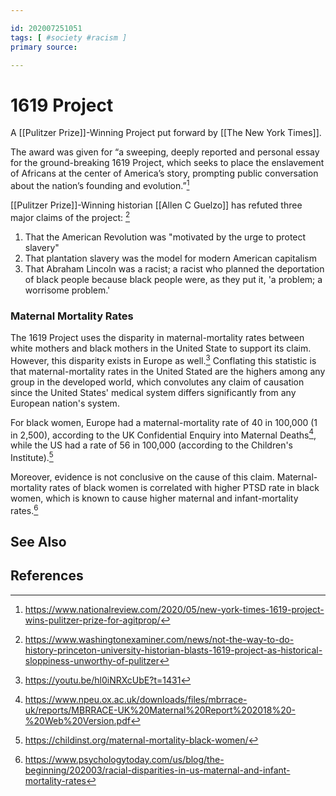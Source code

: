 ```yaml
---

id: 202007251051
tags: [ #society #racism ]
primary source:

---
```


# 1619 Project
A [[Pulitzer Prize]]-Winning Project put forward by [[The New York Times]].

The award was given for “a sweeping, deeply reported and personal essay for the ground-breaking 1619 Project, which seeks to place the enslavement of Africans at the center of America’s story, prompting public conversation about the nation’s founding and evolution.”[^1]

[[Pulitzer Prize]]-Winning historian [[Allen C Guelzo]] has refuted three major claims of the project: [^2]
1. That the American Revolution was "motivated by the urge to protect slavery"
2. That plantation slavery was the model for modern American capitalism
3. That Abraham Lincoln was a racist; a racist who planned the deportation of black people because black people were, as they put it, 'a problem; a worrisome problem.'

### Maternal Mortality Rates

The 1619 Project uses the disparity in maternal-mortality rates between white mothers and black mothers in the United State to support its claim. However, this disparity exists in Europe as well.[^3] Conflating this statistic is that maternal-mortality rates in the United Stated are the highers among any group in the developed world, which convolutes any claim of causation since the United States' medical system differs significantly from any European nation's system.

For black women, Europe had a maternal-mortality rate of 40 in 100,000 (1 in 2,500), according to the UK Confidential Enquiry into Maternal Deaths[^5], while the US had a rate of 56 in 100,000 (according to the Children's Institute).[^6]

Moreover, evidence is not conclusive on the cause of this claim. Maternal-mortality rates of black women is correlated with higher PTSD rate in black women, which is known to cause higher maternal and infant-mortality rates.[^4]



## See Also

## References

[^1]: https://www.nationalreview.com/2020/05/new-york-times-1619-project-wins-pulitzer-prize-for-agitprop/
[^2]:https://www.washingtonexaminer.com/news/not-the-way-to-do-history-princeton-university-historian-blasts-1619-project-as-historical-sloppiness-unworthy-of-pulitzer
[^3]: https://youtu.be/hl0iNRXcUbE?t=1431
[^4]: https://www.psychologytoday.com/us/blog/the-beginning/202003/racial-disparities-in-us-maternal-and-infant-mortality-rates
[^5]: https://www.npeu.ox.ac.uk/downloads/files/mbrrace-uk/reports/MBRRACE-UK%20Maternal%20Report%202018%20-%20Web%20Version.pdf
[^6]: https://childinst.org/maternal-mortality-black-women/